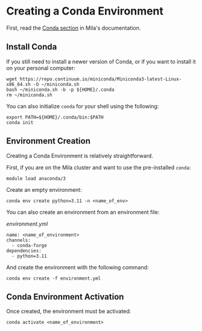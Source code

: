 # Creating a Conda Environment

First, read the [Conda section](https://docs.mila.quebec/Userguide.html#conda)
in Mila's documentation.

## Install Conda

If you still need to install a newer version of Conda, or if you want to install
it on your personal computer:

```
wget https://repo.continuum.io/miniconda/Miniconda3-latest-Linux-x86_64.sh -O ~/miniconda.sh
bash ~/miniconda.sh -b -p ${HOME}/.conda
rm ~/miniconda.sh
```

You can also initialize `conda` for your shell using the following:

```
export PATH=${HOME}/.conda/bin:$PATH
conda init 
```

## Environment Creation

Creating a Conda Environment is relatively straightforward.

First, if you are on the Mila cluster and want to use the pre-installed `conda`:

```
module load anaconda/3
```

Create an empty environment:

```
conda env create python=3.11 -n <name_of_env>
```

You can also create an environment from an environment file:

_environment.yml_

```
name: <name_of_environment>
channels:
  - conda-forge
dependencies:
  - python=3.11
```

And create the environment with the following command:

```
conda env create -f environment.yml
```

## Conda Environment Activation

Once created, the environment must be activated:

```
conda activate <name_of_environment>
```
